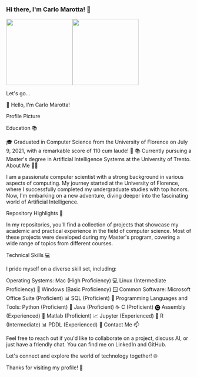 ### Hi there, I'm Carlo Marotta! 👋

<div style="display: flex;">
  <img src="https://github-readme-stats.vercel.app/api?username=akaGallo&show_icons=true&theme=dark" height=180px>
  <img src="https://github-readme-stats.vercel.app/api/top-langs/?username=akaGallo&layout=compact&theme=dark" height=180px>
</div>

Let's go...

👋 Hello, I'm Carlo Marotta!

Profile Picture

Education 📚

🎓 Graduated in Computer Science from the University of Florence on July 9, 2021, with a remarkable score of 110 cum laude! 🎉
📚 Currently pursuing a Master's degree in Artificial Intelligence Systems at the University of Trento.
About Me 🙋‍♂️

I am a passionate computer scientist with a strong background in various aspects of computing. My journey started at the University of Florence, where I successfully completed my undergraduate studies with top honors. Now, I'm embarking on a new adventure, diving deeper into the fascinating world of Artificial Intelligence.

Repository Highlights 🚀

In my repositories, you'll find a collection of projects that showcase my academic and practical experience in the field of computer science. Most of these projects were developed during my Master's program, covering a wide range of topics from different courses.

Technical Skills 💻

I pride myself on a diverse skill set, including:

Operating Systems:
Mac (High Proficiency) 💻
Linux (Intermediate Proficiency) 🐧
Windows (Basic Proficiency) 🪟
Common Software:
Microsoft Office Suite (Proficient) 📊
SQL (Proficient) 📝
Programming Languages and Tools:
Python (Proficient) 🐍
Java (Proficient) ☕
C (Proficient) 🅒
Assembly (Experienced) 💾
Matlab (Proficient) 📈
Jupyter (Experienced) 📔
R (Intermediate) 📊
PDDL (Experienced) 🤖
Contact Me 📫

Feel free to reach out if you'd like to collaborate on a project, discuss AI, or just have a friendly chat. You can find me on LinkedIn and GitHub.

Let's connect and explore the world of technology together! 🌐

Thanks for visiting my profile! 👋
